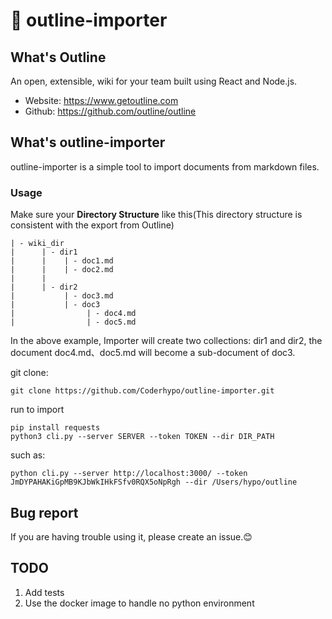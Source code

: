 # 🔌 outline-importer

## What's Outline

An open, extensible, wiki for your team built using React and Node.js.

- Website: https://www.getoutline.com
- Github: https://github.com/outline/outline

## What's outline-importer

outline-importer is a simple tool to import documents from markdown files.

### Usage

Make sure your **Directory Structure** like this(This directory structure is consistent with the export from Outline)

```
| - wiki_dir
|      | - dir1
|      |    | - doc1.md
|      |    | - doc2.md
|      |
|      | - dir2
|           | - doc3.md
|           | - doc3
|                | - doc4.md
|                | - doc5.md
```

In the above example, Importer will create two collections: dir1 and dir2, 
the document doc4.md、doc5.md will become a sub-document of doc3.

git clone:

```
git clone https://github.com/Coderhypo/outline-importer.git
```

run to import

```
pip install requests
python3 cli.py --server SERVER --token TOKEN --dir DIR_PATH
```

such as:

```
python cli.py --server http://localhost:3000/ --token JmDYPAHAKiGpMB9KJbWkIHkFSfv0RQX5oNpRgh --dir /Users/hypo/outline
```

## Bug report

If you are having trouble using it, please create an issue.😊

## TODO

1. Add tests
2. Use the docker image to handle no python environment